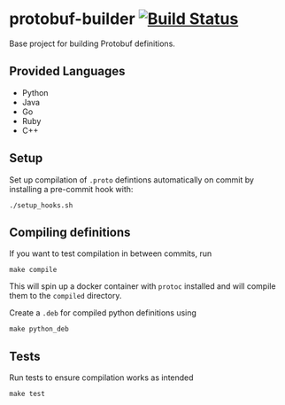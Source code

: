 # protobuf-builder [![Build Status](https://travis-ci.org/gmoben/protobuf-builder.svg?branch=master)](https://travis-ci.org/gmoben/protobuf-builder)

Base project for building Protobuf definitions.

Provided Languages
---
- Python
- Java
- Go
- Ruby
- C++

Setup
---
Set up compilation of `.proto` defintions automatically on commit by installing a pre-commit hook with:
```
./setup_hooks.sh
```

Compiling definitions
---
If you want to test compilation in between commits, run
```
make compile
```
This will spin up a docker container with `protoc` installed and will compile them to the `compiled` directory.


Create a `.deb` for compiled python definitions using
```
make python_deb
```

Tests
---
Run tests to ensure compilation works as intended
```
make test
```